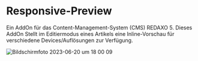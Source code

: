 # Responsive-Preview
 Ein AddOn für das Content-Management-System (CMS) REDAXO 5.
 Dieses AddOn Stellt im Editiermodus eines Artikels eine Inline-Vorschau für verschiedene Devices/Auflösungen zur Verfügung.
 
![Bildschirmfoto 2023-06-20 um 18 00 09](https://github.com/FriendsOfREDAXO/responsive_preview/assets/16903055/506b7d24-41ca-409f-baa0-8959a85ce025)

